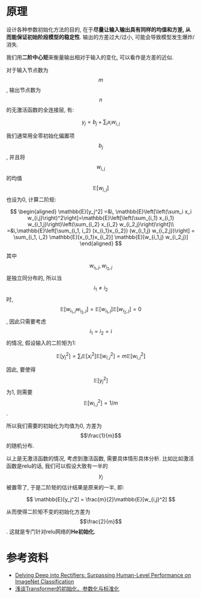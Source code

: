 # 原理

设计各种参数初始化方法的目的, 在于**尽量让输入输出具有同样的均值和方差, 从而能保证初始阶段模型的稳定性**. 输出的方差过大/过小, 可能会导致模型发生爆炸/消失.

我们用**二阶中心矩**来衡量输出相对于输入的变化, 可以看作是方差的近似.

对于输入节点数为$$m$$, 输出节点数为$$n$$的无激活函数的全连接层, 有:

$$
y_j = b_j + \sum_i x_i w_{i,j}
$$

我们通常用全零初始化偏置项$$b_j$$, 并且将$$w_{i,j}$$的均值$$\mathbb{E}[w_{i,j}]$$也设为0, 计算二阶矩:

$$
\begin{aligned} 
\mathbb{E}[y_j^2] =&\, \mathbb{E}\left[\left(\sum_i x_i w_{i,j}\right)^2\right]=\mathbb{E}\left[\left(\sum_{i_1} x_{i_1} w_{i_1,j}\right)\left(\sum_{i_2} x_{i_2} w_{i_2,j}\right)\right]\\ 
=&\,\mathbb{E}\left[\sum_{i_1, i_2} (x_{i_1}x_{i_2}) (w_{i_1,j} w_{i_2,j})\right] = \sum_{i_1, i_2} \mathbb{E}[x_{i_1}x_{i_2}] \mathbb{E}[w_{i_1,j} w_{i_2,j}] 
\end{aligned}
$$

其中$$w_{i_1,j},w_{i_2,j}$$是独立同分布的, 所以当$$i_1\neq i_2$$时, $$\mathbb{E}[w_{i_1,j}w_{i_2,j}]=\mathbb{E}[w_{i_1,j}]\mathbb{E}[w_{i_2,j}]=0$$, 因此只需要考虑$$i_1=i_2=i$$的情况, 假设输入的二阶矩为1:

$$
\mathbb{E}[y_j^2] = \sum_{i} \mathbb{E}[x_i^2] \mathbb{E}[w_{i,j}^2]= m\mathbb{E}[w_{i,j}^2]
$$

因此, 要使得$$\mathbb{E}[y_j^2]$$为1, 则需要$$\mathbb{E}[w_{i,j}^2]=1/m$$.

所以我们需要的初始化为均值为0, 方差为$$\frac{1}{m}$$的随机分布.

以上是无激活函数的情况, 考虑到激活函数, 需要具体情形具体分析. 比如比如激活函数是relu的话, 我们可以假设大致有一半的$$y_j$$被置零了, 于是二阶矩的估计结果是原来的一半, 即:

$$
\mathbb{E}[y_j^2] = \frac{m}{2}\mathbb{E}[w_{i,j}^2]
$$

从而使得二阶矩不变的初始化方差为$$\frac{2}{m}$$. 这就是专门针对relu网络的**He初始化**.

# 参考资料

- [Delving Deep into Rectifiers: Surpassing Human-Level Performance on ImageNet Classification](https://arxiv.org/abs/1502.01852)
- [浅谈Transformer的初始化、参数化与标准化](https://kexue.fm/archives/8620)
